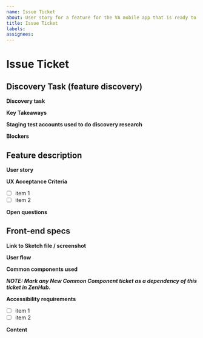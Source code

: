 ```yaml
---
name: Issue Ticket
about: User story for a feature for the VA mobile app that is ready to hand off to UX for design then engineering for implementation
title: Issue Ticket
labels: 
assignees:
---
```

<!-- Please fill out all of the relevant sections of this template. Please do not delete any areas of this template. The tickets can be updated as the sections are finished and any section that doesn't need to have info should be labeled as NA -->
# Issue Ticket
<!-- Goal of these tickets: Write a user story for a feature for the VA mobile app that is ready to hand off to UX for design then engineering for implementation. This is talking about a screen or specific piece of functionality. -->

## Discovery Task (feature discovery)
**Discovery task** 
<!-- (i.e. conversation with another team, review of past research, collaboration with engineering, etc) --> 

**Key Takeaways**
<!--What is the work? What did you find in discovery? What information do you now have that should drive Acceptance Criteria  --> 

**Staging test accounts used to do discovery research**
<!-- indicate the accounts you used to get the data we need for design, engineering and QA -->

**Blockers**
<!--Is there anything that keeps us from finishing this feature? Lack of staging accounts? Are there ACs we can't define? Why? -->

## Feature description
**User story**
<!--As a [type of user], I would like to [xyz] so that [abc] -->

**UX Acceptance Criteria**
- [ ] item 1
- [ ] item 2

**Open questions**
<!--What is still missing or blocking? Do we need to do something to fully implement this story that isn't already done? What is that? -->
## Front-end specs
**Link to Sketch file / screenshot**
<!-- link to file in Sketch Cloud, no InVision. Check file settings to make sure engineers have access. Be sure to surround area in scope with a red box if its not a whole screen update --> 

**User flow**
<!--Write out the steps that the user would take  -->

**Common components used**
<!-- Are new common components used? If you are suggesting a new CC, make a new ticket for it using the Common Component Ticket template. -->
***NOTE: Mark any New Common Component ticket as a dependency of this ticket in ZenHub.***

**Accessibility requirements**
- [ ] item 1
- [ ] item 2

**Content**
<!--List out all the content that needs to be in this ticket EXACTLY as it should appear in the app -->
